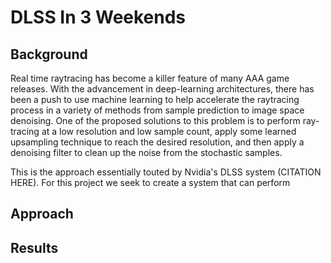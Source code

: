 # DLSS In 3 Weekends

## Background

Real time raytracing has become a killer feature of many AAA game releases. With the advancement in deep-learning architectures, there has been a push to use machine learning to help accelerate the raytracing process in a variety of methods from sample prediction to image space denoising. One of the proposed solutions to this problem is to perform ray-tracing at a low resolution and low sample count, apply some learned upsampling technique to reach the desired resolution, and then apply a denoising filter to clean up the noise from the stochastic samples.

This is the approach essentially touted by Nvidia's DLSS system (CITATION HERE). For this project we seek to create a system that can perform  

## Approach
## Results



<!--stackedit_data:
eyJoaXN0b3J5IjpbOTczMjcwMzI2LDgzMjIxMTY3LC0xNDY0NT
Y5MDA1XX0=
-->